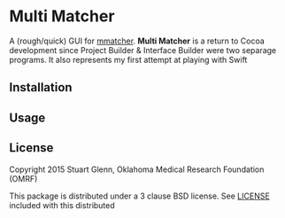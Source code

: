 # Multi Matcher

A (rough/quick) GUI for [mmatcher](https://github.com/oklasoft/mmatcher).
**Multi Matcher** is a return to Cocoa development since Project Builder &
Interface Builder were two separage programs. It also represents my first
attempt at playing with Swift

## Installation

## Usage

## License

Copyright 2015 Stuart Glenn, Oklahoma Medical Research Foundation (OMRF)

This package is distributed under a 3 clause BSD license. See [LICENSE](LICENSE)
included with this distributed

